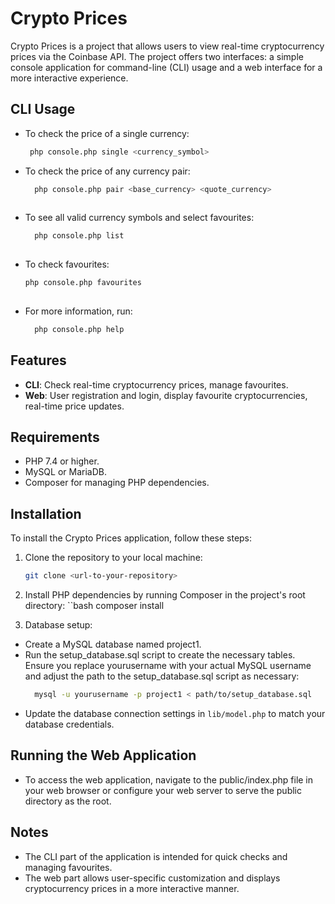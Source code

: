 # Crypto Prices

Crypto Prices is a project that allows users to view real-time cryptocurrency prices via the Coinbase API. The project offers two interfaces: a simple console application for command-line (CLI) usage and a web interface for a more interactive experience.

## CLI Usage

- To check the price of a single currency:
   ```bash
    php console.php single <currency_symbol>

- To check the price of any currency pair:
  ```bash
    php console.php pair <base_currency> <quote_currency>
    
- To see all valid currency symbols and select favourites:
  ```bash
    php console.php list
    
- To check favourites:
  ```bash
  php console.php favourites
    
- For more information, run:
  ```bash
    php console.php help

## Features

- **CLI**: Check real-time cryptocurrency prices, manage favourites.
- **Web**: User registration and login, display favourite cryptocurrencies, real-time price updates.

## Requirements

- PHP 7.4 or higher.
- MySQL or MariaDB.
- Composer for managing PHP dependencies.

## Installation

To install the Crypto Prices application, follow these steps:

1. Clone the repository to your local machine:
   ```bash
   git clone <url-to-your-repository>

2. Install PHP dependencies by running Composer in the project's root directory:
   ``bash
   composer install

3. Database setup:
- Create a MySQL database named project1.
- Run the setup_database.sql script to create the necessary tables. Ensure you replace yourusername with your actual MySQL username and adjust the path to the setup_database.sql script as necessary:
    ```bash
      mysql -u yourusername -p project1 < path/to/setup_database.sql
- Update the database connection settings in `lib/model.php` to match your database credentials.

## Running the Web Application
  - To access the web application, navigate to the public/index.php file in your web browser or configure your web server to serve the public directory as the root.

## Notes

- The CLI part of the application is intended for quick checks and managing favourites.
- The web part allows user-specific customization and displays cryptocurrency prices in a more interactive manner.